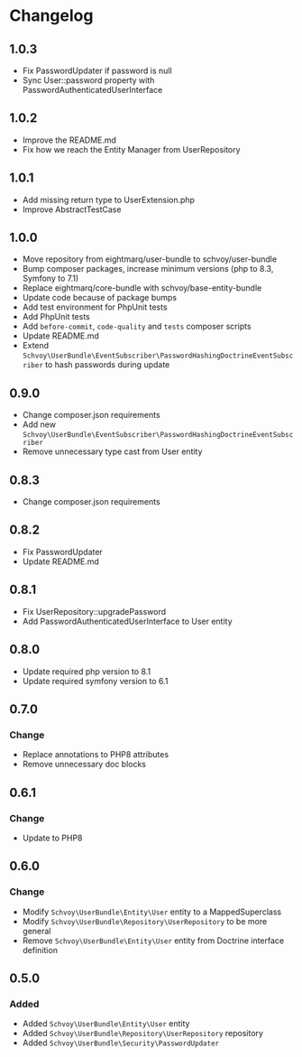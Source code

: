 # Changelog

## 1.0.3

* Fix PasswordUpdater if password is null 
* Sync User::password property with PasswordAuthenticatedUserInterface

## 1.0.2

* Improve the README.md
* Fix how we reach the Entity Manager from UserRepository 

## 1.0.1

* Add missing return type to UserExtension.php
* Improve AbstractTestCase

## 1.0.0

* Move repository from eightmarq/user-bundle to schvoy/user-bundle
* Bump composer packages, increase minimum versions (php to 8.3, Symfony to 7.1)
* Replace eightmarq/core-bundle with schvoy/base-entity-bundle
* Update code because of package bumps
* Add test environment for PhpUnit tests
* Add PhpUnit tests
* Add `before-commit`, `code-quality` and `tests` composer scripts
* Update README.md
* Extend `Schvoy\UserBundle\EventSubscriber\PasswordHashingDoctrineEventSubscriber` to hash passwords during update

## 0.9.0

* Change composer.json requirements
* Add new `Schvoy\UserBundle\EventSubscriber\PasswordHashingDoctrineEventSubscriber`
* Remove unnecessary type cast from User entity

## 0.8.3

* Change composer.json requirements

## 0.8.2

* Fix PasswordUpdater
* Update README.md

## 0.8.1

* Fix UserRepository::upgradePassword 
* Add PasswordAuthenticatedUserInterface to User entity

## 0.8.0

* Update required php version to 8.1
* Update required symfony version to 6.1

## 0.7.0

### Change

* Replace annotations to PHP8 attributes
* Remove unnecessary doc blocks

## 0.6.1

### Change 

* Update to PHP8 

## 0.6.0

### Change

* Modify `Schvoy\UserBundle\Entity\User` entity to a MappedSuperclass
* Modify `Schvoy\UserBundle\Repository\UserRepository` to be more general
* Remove `Schvoy\UserBundle\Entity\User` entity from Doctrine interface definition

## 0.5.0

### Added

* Added `Schvoy\UserBundle\Entity\User` entity
* Added `Schvoy\UserBundle\Repository\UserRepository` repository
* Added `Schvoy\UserBundle\Security\PasswordUpdater`